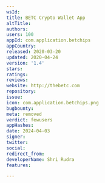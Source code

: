```yaml
---
wsId: 
title: BETC Crypto Wallet App
altTitle: 
authors: 
users: 100
appId: com.application.betchips
appCountry: 
released: 2020-03-20
updated: 2020-04-24
version: '1.4'
stars: 
ratings: 
reviews: 
website: http://thebetc.com
repository: 
issue: 
icon: com.application.betchips.png
bugbounty: 
meta: removed
verdict: fewusers
appHashes: 
date: 2024-04-03
signer: 
twitter: 
social: 
redirect_from: 
developerName: Shri Rudra
features: 

---
```


